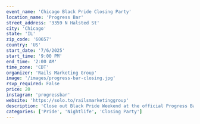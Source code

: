 ```yaml
---
event_name: 'Chicago Black Pride Closing Party'
location_name: 'Progress Bar'
street_address: '3359 N Halsted St'
city: 'Chicago'
state: 'IL'
zip_code: '60657'
country: 'US'
start_date: '7/6/2025'
start_time: '9:00 PM'
end_time: '2:00 AM'
time_zone: 'CDT'
organizer: 'Rails Marketing Group'
image: '/images/progress-bar-closing.jpg'
rsvp_required: False
price: 20
instagram: 'progressbar'
website: 'https://solo.to/railsmarketinggroup'
description: 'Close out Black Pride Weekend at the official Progress Bar Farewell Party.'
categories: ['Pride', 'Nightlife', 'Closing Party']
---
```

